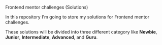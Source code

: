 Frontend mentor challenges (Solutions)

In this repository I'm going to store my solutions for Frontend mentor challenges. 

These solutions will be divided into three different category like **Newbie**, **Junior**, **Intermediate**, **Advanced**, and **Guru**. 


